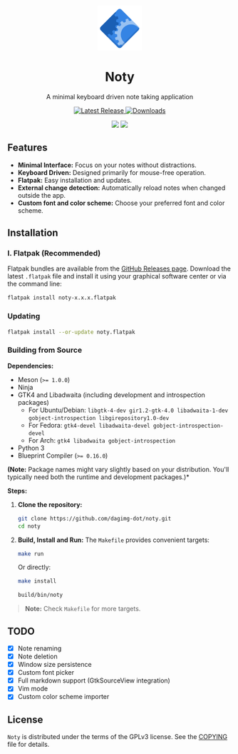 <div align="center">
  <img src="https://raw.githubusercontent.com/dagimg-dot/noty/main/data/icons/hicolor/scalable/apps/com.dagimg.noty.svg" width="100">
  <h1 align="center">Noty</h1>
  <p align="center">A minimal keyboard driven note taking application</p>
  <p>
  <a href="https://github.com/dagimg-dot/noty/releases/latest">
    <img src="https://img.shields.io/github/v/release/dagimg-dot/noty?label=version" alt="Latest Release">
  </a>
  <a href="https://github.com/dagimg-dot/noty/releases/latest">
    <img src="https://img.shields.io/github/downloads/dagimg-dot/noty/latest/total?label=downloads" alt="Downloads">
  </a>
  </p>
</div>

<div align="center">
  <img src="https://i.ibb.co/352fBR7r/Screenshot-From-2025-04-09-21-49-52.png" width="300">
  <img src="https://i.ibb.co/gbZr6ks5/Screenshot-From-2025-04-09-21-50-26.png" width="300">
</div>

## Features

- **Minimal Interface:** Focus on your notes without distractions.
- **Keyboard Driven:** Designed primarily for mouse-free operation.
- **Flatpak:** Easy installation and updates.
- **External change detection:** Automatically reload notes when changed outside the app.
- **Custom font and color scheme:** Choose your preferred font and color scheme.


## Installation

### I. Flatpak (Recommended)

Flatpak bundles are available from the [GitHub Releases page](https://github.com/dagimg/noty/releases). Download the latest `.flatpak` file and install it using your graphical software center or via the command line:

```bash
flatpak install noty-x.x.x.flatpak
```

### Updating

```bash
flatpak install --or-update noty.flatpak
```

### Building from Source

**Dependencies:**

- Meson (`>= 1.0.0`)
- Ninja
- GTK4 and Libadwaita (including development and introspection packages)
  - For Ubuntu/Debian: `libgtk-4-dev gir1.2-gtk-4.0 libadwaita-1-dev gobject-introspection libgirepository1.0-dev`
  - For Fedora: `gtk4-devel libadwaita-devel gobject-introspection-devel`
  - For Arch: `gtk4 libadwaita gobject-introspection`
- Python 3
- Blueprint Compiler (`>= 0.16.0`)

**(Note:** Package names might vary slightly based on your distribution. You'll typically need both the runtime and development packages.)\*

**Steps:**

1.  **Clone the repository:**
    ```bash
    git clone https://github.com/dagimg-dot/noty.git
    cd noty
    ```
2.  **Build, Install and Run:**
    The `Makefile` provides convenient targets:

    ```bash
    make run
    ```

    Or directly:

    ```bash
    make install
    ```

    ```bash
    build/bin/noty
    ```

> **Note:** Check `Makefile` for more targets.

## TODO

- [x] Note renaming
- [x] Note deletion
- [x] Window size persistence
- [x] Custom font picker
- [x] Full markdown support (GtkSourceView integration)
- [x] Vim mode
- [x] Custom color scheme importer

## License

`Noty` is distributed under the terms of the GPLv3 license. See the [COPYING](COPYING) file for details.
